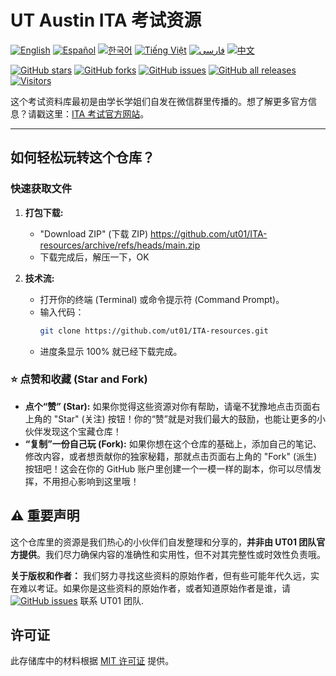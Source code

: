 # UT Austin ITA 考试资源

[![English](https://img.shields.io/badge/lang-English-blue.svg)](./translations/README.en.md)
[![Español](https://img.shields.io/badge/lang-Español-red.svg)](./translations/README.es.md)
[![한국어](https://img.shields.io/badge/lang-한국어-green.svg)](./translations/README.ko.md)
[![Tiếng Việt](https://img.shields.io/badge/lang-Tiếng_Việt-orange.svg)](./translations/README.vi.md)
[![فارسی](https://img.shields.io/badge/lang-فارسی-purple.svg)](./translations/README.fa.md)
[![中文](https://img.shields.io/badge/lang-中文-brown.svg)](README.md)

[![GitHub stars](https://img.shields.io/github/stars/ut01/ITA-resources)](https://github.com/ut01/ITA-resources)
[![GitHub forks](https://img.shields.io/github/forks/ut01/ITA-resources)](https://github.com/ut01/ITA-resources/fork)
[![GitHub issues](https://img.shields.io/github/issues/ut01/ITA-resources)](https://github.com/ut01/ITA-resources/issues)
[![GitHub all releases](https://img.shields.io/github/downloads/ut01/ITA-resources/total)](https://github.com/ut01/ITA-resources/releases)
[![Visitors](https://visitor-badge.laobi.icu/badge?page_id=ut01.ITA-resources)](https://visitor-badge.laobi.icu/)

这个考试资料库最初是由学长学姐们自发在微信群里传播的。想了解更多官方信息？请戳这里：[ITA 考试官方网站](https://global.utexas.edu/english-language-center/resources/international-teaching-assistants)。

---

## 如何轻松玩转这个仓库？

### 快速获取文件

1.  **打包下载:**
    *   "Download ZIP" (下载 ZIP) https://github.com/ut01/ITA-resources/archive/refs/heads/main.zip
    *   下载完成后，解压一下，OK

2.  **技术流:**
    *   打开你的终端 (Terminal) 或命令提示符 (Command Prompt)。
    *   输入代码：
        ```bash
        git clone https://github.com/ut01/ITA-resources.git
        ```
    *   进度条显示 100% 就已经下载完成。

### ⭐ 点赞和收藏 (Star and Fork)

*   **点个“赞” (Star):** 如果你觉得这些资源对你有帮助，请毫不犹豫地点击页面右上角的 "Star" (关注) 按钮！你的“赞”就是对我们最大的鼓励，也能让更多的小伙伴发现这个宝藏仓库！
*   **“复制”一份自己玩 (Fork):** 如果你想在这个仓库的基础上，添加自己的笔记、修改内容，或者想贡献你的独家秘籍，那就点击页面右上角的 "Fork" (派生) 按钮吧！这会在你的 GitHub 账户里创建一个一模一样的副本，你可以尽情发挥，不用担心影响到这里哦！

## ⚠️ 重要声明

这个仓库里的资源是我们热心的小伙伴们自发整理和分享的，**并非由 UT01 团队官方提供**。我们尽力确保内容的准确性和实用性，但不对其完整性或时效性负责哦。

**关于版权和作者：** 我们努力寻找这些资料的原始作者，但有些可能年代久远，实在难以考证。如果你是这些资料的原始作者，或者知道原始作者是谁，请[![GitHub issues](https://img.shields.io/github/issues/ut01/ITA-resources)](https://github.com/ut01/ITA-resources/issues) 联系 UT01 团队.

## 许可证

此存储库中的材料根据 [MIT 许可证](LICENSE) 提供。
